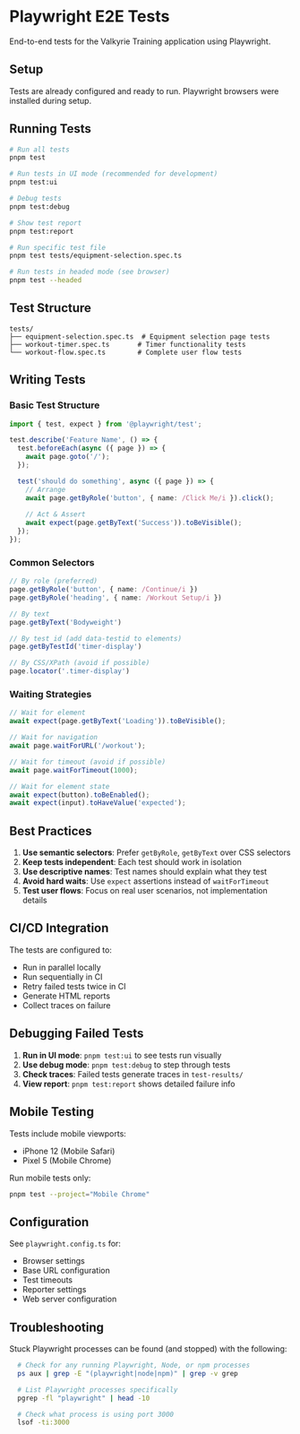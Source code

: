 # Playwright E2E Tests

End-to-end tests for the Valkyrie Training application using Playwright.

## Setup

Tests are already configured and ready to run. Playwright browsers were installed during setup.

## Running Tests

```bash
# Run all tests
pnpm test

# Run tests in UI mode (recommended for development)
pnpm test:ui

# Debug tests
pnpm test:debug

# Show test report
pnpm test:report

# Run specific test file
pnpm test tests/equipment-selection.spec.ts

# Run tests in headed mode (see browser)
pnpm test --headed
```

## Test Structure

```
tests/
├── equipment-selection.spec.ts  # Equipment selection page tests
├── workout-timer.spec.ts       # Timer functionality tests
└── workout-flow.spec.ts        # Complete user flow tests
```

## Writing Tests

### Basic Test Structure
```typescript
import { test, expect } from '@playwright/test';

test.describe('Feature Name', () => {
  test.beforeEach(async ({ page }) => {
    await page.goto('/');
  });

  test('should do something', async ({ page }) => {
    // Arrange
    await page.getByRole('button', { name: /Click Me/i }).click();
    
    // Act & Assert
    await expect(page.getByText('Success')).toBeVisible();
  });
});
```

### Common Selectors
```typescript
// By role (preferred)
page.getByRole('button', { name: /Continue/i })
page.getByRole('heading', { name: /Workout Setup/i })

// By text
page.getByText('Bodyweight')

// By test id (add data-testid to elements)
page.getByTestId('timer-display')

// By CSS/XPath (avoid if possible)
page.locator('.timer-display')
```

### Waiting Strategies
```typescript
// Wait for element
await expect(page.getByText('Loading')).toBeVisible();

// Wait for navigation
await page.waitForURL('/workout');

// Wait for timeout (avoid if possible)
await page.waitForTimeout(1000);

// Wait for element state
await expect(button).toBeEnabled();
await expect(input).toHaveValue('expected');
```

## Best Practices

1. **Use semantic selectors**: Prefer `getByRole`, `getByText` over CSS selectors
2. **Keep tests independent**: Each test should work in isolation
3. **Use descriptive names**: Test names should explain what they test
4. **Avoid hard waits**: Use `expect` assertions instead of `waitForTimeout`
5. **Test user flows**: Focus on real user scenarios, not implementation details

## CI/CD Integration

The tests are configured to:
- Run in parallel locally
- Run sequentially in CI
- Retry failed tests twice in CI
- Generate HTML reports
- Collect traces on failure

## Debugging Failed Tests

1. **Run in UI mode**: `pnpm test:ui` to see tests run visually
2. **Use debug mode**: `pnpm test:debug` to step through tests
3. **Check traces**: Failed tests generate traces in `test-results/`
4. **View report**: `pnpm test:report` shows detailed failure info

## Mobile Testing

Tests include mobile viewports:
- iPhone 12 (Mobile Safari)
- Pixel 5 (Mobile Chrome)

Run mobile tests only:
```bash
pnpm test --project="Mobile Chrome"
```

## Configuration

See `playwright.config.ts` for:
- Browser settings
- Base URL configuration
- Test timeouts
- Reporter settings
- Web server configuration

## Troubleshooting

Stuck Playwright processes can be found (and stopped) with the following:

```sh
  # Check for any running Playwright, Node, or npm processes
  ps aux | grep -E "(playwright|node|npm)" | grep -v grep

  # List Playwright processes specifically
  pgrep -fl "playwright" | head -10

  # Check what process is using port 3000
  lsof -ti:3000
```